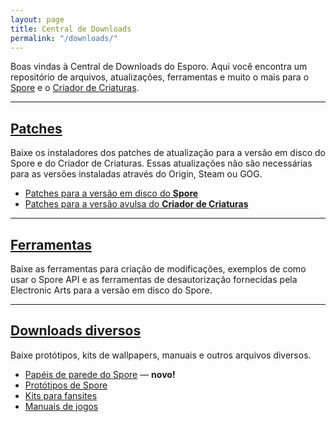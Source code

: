 ```yaml
---
layout: page
title: Central de Downloads
permalink: "/downloads/"
---
```


Boas vindas à Central de Downloads do Esporo. Aqui você encontra um repositório de arquivos, atualizações, ferramentas e muito o mais para o [Spore](https://guia.esporo.net/wiki/Spore) e o [Criador de Criaturas](https://guia.esporo.net/wiki/Spore:_Criador_de_Criaturas).


***

## [Patches](https://guia.esporo.net/wiki/Atualizações_de_Spore)

Baixe os instaladores dos patches de atualização para a versão em disco do Spore e do Criador de Criaturas. Essas atualizações não são necessárias para as versões instaladas através do Origin, Steam ou GOG.

- [Patches para a versão em disco do **Spore**](https://guia.esporo.net/wiki/Atualizações_de_Spore)
- [Patches para a versão avulsa do **Criador de Criaturas**](/downloads/patches/criador-de-criaturas/)

***

## [Ferramentas](/downloads/ferramentas/)

Baixe as ferramentas para criação de modificações, exemplos de como usar o Spore API e as ferramentas de desautorização fornecidas pela Electronic Arts para a versão em disco do Spore.

---

## [Downloads diversos](/downloads/miscelanea/)

Baixe protótipos, kits de wallpapers, manuais e outros arquivos diversos.

- [Papéis de parede do Spore](/downloads/miscelanea/papeis-de-parede/) — **novo!**
- [Protótipos de Spore](https://guia.esporo.net/wiki/Protótipos)
- [Kits para fansites](/downloads/miscelanea/#kits-para-fã-sites)
- [Manuais de jogos](/downloads/miscelanea/#manuais)
